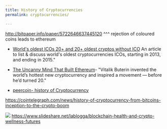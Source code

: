 ```yaml
---
title: History of Cryptocurrencies
permalink: cryptocurrencies/

---
```


http://bitpaper.info/paper/5722646637445120
^^^ rejection of coloured coins leads to ethereum



* [World's oldest ICOs 20+ and 20+ oldest cryptos without ICO](https://steemit.com/crypto/@sxiii/oldest-icos)
An article to list & discuss world's oldest cryptocurrencies ICOs, starting in 2013, and ending in 2015."

* [The Uncanny Mind That Built Ethereum](https://www.wired.com/2016/06/the-uncanny-mind-that-built-ethereum/)- "Vitalik Buterin invented the world’s hottest new cryptocurrency and inspired a movement — before he’d turned 20."

* [peercoin- history of Cryptocurrency](https://github.com/peercoin/peercoin/wiki/history-of-cryptocurrency)


https://cointelegraph.com/news/history-of-cryptocurrency-from-bitcoins-inception-to-the-crypto-boom


![](https://i.imgur.com/940KZVQ.png)
https://www.slideshare.net/lablogga/blockchain-health-and-crypto-wellness-futures